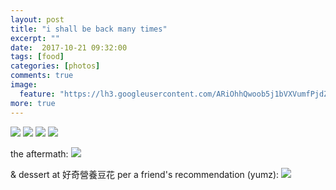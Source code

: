 ```yaml
---
layout: post
title: "i shall be back many times"
excerpt: ""
date:  2017-10-21 09:32:00
tags: [food]
categories: [photos]
comments: true
image:
  feature: "https://lh3.googleusercontent.com/ARiOhhQwoob5j1bVXVumfPjdZ831mmmUDskD7ubNGi2kXWUKaBVwQang6XCq8Ueaxt-6JuXMW3mMRawwuT2huO8ocuu-IMvCIIcSx-YY3xlFsalIKuv_42JNq7j1YDRimvJnpJUOmb7kHoQg1yHGmivd4_5NUEQmFwjDV6uBzHTbAkbhsxmXROnT830vr1ZjmvMmHYmOJXLj6R5G8BD9hAYyt37XkIpz8hlwqhQQZw8TnkgUU4kxgKdgeW_leLwarhX5i4VqEKPQF4zA9o2CN7a79wYMBdRX9a4d5O1GzO5NP5CnxldWrY9Sr6zDEuYou_hd4FRvVXI1E4RA-XwCPp4cgzJYZrsmBSwLFVymhNLHgPujnpLS8L99BVW1MOZ6WWinJU5T10xdv8s9285qICoapuSBQInszxkxOL8S3oIjmY1NJ75oGxD_0JXg_b4a5UcewK8PrxkqnxDt2znzx6QwqUyjMNXwDfzY0w7Y_RLznpaoinegmZeITZmCcS31dFQzqw_gi24Q8Tl2bZIW6oiqIQngEq9BikXcFh1l84oIVXs9XHiVMWd14kkZxRwIB6HVG-aMhJe_SmSnTxpMwQKxgqf3dKwQsPYIYKF5Cyo=w1410-h942-no"
more: true
---
```




<img src="https://lh3.googleusercontent.com/J-h7dpcbFVHDk_sSV1ZqKZDNh7c6vltc3gIEz2lXRO-37WffwNW3PaudqGiCAY8kRPzkhsmlRi7kCdBSoLkbPzlDDb1kFgQRjJZFhBH2fgmHyE--gn17oLoWZBbJmldQn5mqdXa3BUdmDZ3gAjeCfAavinRGawU44iIGsTfl8vR8zmg93Jca0PtxOMICwkQGhWze2nJVAsu4k54IGQQZo-EuH81QxElbPeeUT_lAGtpOBkNV0sBKkg3bamzhGAvqPGexTgWVxX1sNl6YNRrELEoVVaQ4PySYGUQZ8t9s7boe1a60_tBIG7oU48sHUBa8aQbas6vT-7tC1nQzQI5p3XdKOZe-umR6FGe-YZHp4t3giCrsQNw0ynSeDMMrRaRXq9TGNFugDfxa95_yY7ngvt7NlP5_B8NWvBrgf5hlpRsE5Lk_EExTlKMrewGEQS-o-71As_upw4Jzo6Pd1V4P5oAwuJ1SKy-eYpGAFWvUysFEp1VyXCvrBUErkiRs5zRG73uT-dbOjgquP1ty6PDQRXP9m9aZceuf7S1XWPi-yIq4mVsI_ExvqVJQw_t0rqJG0VTd3h7ucjKJMAT7aC1SmGoW39HjRBb02D1f9Us2g1w=w1410-h942-no">

<img src="https://lh3.googleusercontent.com/oiXjoNsO5Hr7Vz_WbV6_2GfHCfjmgwQOnIws4p8eG42J16_qLewepjYllPZim9LuV_dONIix5EqAL9Jx0XQ4QhY_JQtQfoIVe3I1XE_QAsMMk5VLEwD0aKplNF_HqFgdSG7BlQpvzRCiP4KcU3v6N0XvCLWAyfKw3XwyG-jGOejVDYkm2RbP2cntdQisnqrfC6fBDJW4TShzU9AW8S8kcPwEZ1SoHJON3kaRdps0YmOCDodR8rqY5mcKkhKn8VVE8nhmsB5pvZokslhv91fm7ha5YAAPftv-KyEaRW0A7OFgzVXSDLPep82TgRxlIM1YdsNk_zrkF1UePK_xUrmvsFOtvS-uicncAp0WJgiR-Q5YArjtXyxoMNEwNBKM2D1aLs5XmjYn4L_vpBpJsZ64UDrDi3IJ7qLAm9TEFlVBJchnJwESpcvNDgsi3cGuwZIW8I9uZ751lMLX6JsRnOi261Yz4HH_aSr8bDa-ENhYV96k6ScFsAVLZKR01LzofzR0OMe6yN8pHIZWOVTUvq_T2yilCcEBlvirnVjoJuPdVjIYu1p-Buck3cGc6fAwnTkOgou9hJcsAbcnfzaFkhJH0mhoc62lp0to_9MEkOapzCc=w1410-h942-no">

<img src="https://lh3.googleusercontent.com/M3IHC-5I5LsyUG_0f2PfIQ4q5Gr5PPrRoVA3UujsK87YkKEmQXf-6xUZMt_C-8LXlRePjxziqAR2422Dblx8LQ1jIpdlWNX8QdTvrzegmHe4i7KgFOXK5LgUgef2PVFVQqInqzkc6Wl0qWDyaQm4eG8SkDTrAjqVT8JXs8WEEJIZKX-9ttlBDVbCV8uynX-FpuiaXCPkCzayiO8EALaHVPr7v_4LvQsxJPpBqrexz_7hLu_wBM5H2lnAT3owdNGa3BuSzdtmZtyJhmAYtUCUC14RTsP-z0L8L-ckNeuQzGkdGYGhDCD3j2MZIuhgydsRghGZe4lXHyQrNxaKdmEPCGqunNhqEzOKHWIk2bKo4QKwIdKKr-gMUBk2Tkc0SQWOpOP8mCl4BpMBnBNrMH4F5ZdJZI6Bafwg5Wcxk-a2yAU3xvZ9oMx4a9MLl_dKvMG7ssX64F7tTmBg6sj7FW6wy4vCtRBSimVKefhBfWeMw61lOoRaqjfCGnsM610C_m8AIhAKUpWnlsFYhf0oTBcZN23MKN0WbZHGXzfYHr0GvCU1hxGh2876kM4fCxgnKtQpWiSa64WnN2s3fDa5CBrANQ5PrbgGRfkHLOdF_cyxZLk=w1410-h942-no">

<img src="https://lh3.googleusercontent.com/UMgFgikpharHSu812cd0gPUel0e7rK6Jl4z53__QAYuoZ3GEhnGCALKE3pSndETaFP8pX4FyuYxO93fOE4ExeyMyQ21D1oXCadIX_Bd_XGfinMEjtt1ELsgTNSuVmBIc-DWxXxIDg8jwTUxSCPs9Urfu0Fc2eG7s2nhro2qkUR25LybdEyiR4NKNr5EQw9JEBr3RU-7OHi1zmxHm96HS_NXLXGW5wcOIYzYoRhCoMS-QPruoijFU_v7uhOiUlhdBIwT2y4kq9FydIQqN6mg181RcawQkH9rDrPv2k9lwdt2YCuAHpwT8v1mutd-owzSOULEox5tlU10munVtU5G6oN4464hqW1cWf-YV9S6H1_hYO085HY0KlQn2UJVdnTiuRJpX5fJ5kRzX8bVjFuuERSIxv8fGwCvjCE8GmnG6qmwW-ut2jI-NAntvuhkjk9NWqhWBvUwDRKVvJ2qJoTob25GLWFF-jN8K6RlM3ZVUijA_dAko1Bn-znkW6DOWUEYuyDJTO2NVHXnAJWCkGmQsYmZ8RjUiqo0Qb1YOpKk2RaS1ilekX3CRt1rHIEqWgw056xWW9l3GR0j_iTDdfhSqAaE0It_U_vNr5i2HavKnu0k=w1410-h942-no">

the aftermath:
<img src="https://lh3.googleusercontent.com/xxGAqriKTG9JgNNj9jFMqy9blsxdr09Di3VT5XtHV7ykFkGYJU8yyoNgolPCCLxhJNLNQuLQFEyzMYpqm2DaCyNlfDXVCa_npRrN7O3Q6M5opqwFhtQ6nK8k_PbEEcJbXUzikwnAFFyQuAFx_3yyMDFQEaRHJygk5svF4Tx5opcOl6dOP5ShkhtGfi0Nrs5c5mf7teS0pGPFJxUNWlecgzSZkm38J-A5oFjvN0IUCD2PbN4Bujqx9rMwTC9mh9f2RGSIlVDaL801KABYdpAVU06F4kYHIyhZIbekwQvvNJTCzS7vlwYZlwvtdNaCVPNTWdalfGEXdJpwkk7EbOLxlJnW0Qm_k0aM8roRQC6dfGj5GCON63dTjvtvghq3eD2kJITHgZAArInla9CAznKjEkYt2M-u9UcqwXHVanIPKyY8j6YXxj2e_UVVUHtCC2nyJHhjHqP-coVOyt7TYuP-C9bsQ3kMnMWikfdPepRtcjvvFo73GzLRz8KCCR_ztt6NOVy-e-u0JOuHEbxYJ9HTBSTkJG7ytOqXBbc3ZkPsX8iuGIygW6GxlqAQeIXheXVfBDUeIG1-YJNJkhumn68yE5SZq2mgQa_AyeOWJ4T8Rac=w1410-h942-no">

& dessert at 好奇營養豆花 per a friend's recommendation (yumz):
<img src="https://lh3.googleusercontent.com/dWAvIQZJsqzS_D4ieQlMu5xS6fiLOyFJ44wmQWnr6drgTxTjUbXNjIEasvQefZWnS3b377jbQdT8vOrUoFs7hrbJXvGSKzi-YxC3cflKxu012LAglY0bcM5XYRoKNhZUi1QvHnhBPEF9H_raohpSm0i8RxKNwBlfP1ebnwI7jraFOLNpVwrFM2ybZPzL8ovP0Bd--CF_OZVE0yv2DLcBiYUXfauZXe3qpLJv_-javFFJ9juzQq5tU3p9H4xyCLNUulPQQBvCmegYeOgw8RDFrrBHtEChovxy7zzCDTUqGZcY3kiY0MoB7tfAIT_XufqVBlyN37qOKy0Dc0BB0dh9fq64UEIuwnRAXw8JnyesSVYBF422D6i2zUuFWzNzQPVQB-JdocTxb2ojQXeXzIs5rMWZL6CPwW9kG9FMzopm3zDjkRYEBTYYL7T3tNSZlrCkTtV4viYsAGcb0bOoWNRotNE82vXFub-Z18Ik-CZbGcf8363TA4J-xCgKGfvnkPZlufuJkcD2_JMBmZ5PhwUMi2HZmS7SkZRPEuxQwBUyWz-JZxnPGyRiB3Hy9S98J1Et0ZDV3RFk00mFNPMAUWv3QcjPwOHrP14lxWIcDthwa3A=w1410-h942-no">
